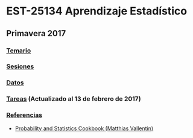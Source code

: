 # EST-25134 Aprendizaje Estadístico

## Primavera 2017

### <a href="https://github.com/jcmartinezovando/est25134_2017a/blob/master/EST25134_AprendizajeEstadistico_Descripcion.pdf">Temario</a>

### <a href='https://github.com/jcmartinezovando/est25134_2017a/tree/master/sesiones'>Sesiones</a>

### <a href='https://github.com/jcmartinezovando/est25134_2017a/tree/master/datos'>Datos</a>

### <a href='https://github.com/jcmartinezovando/est25134_2017a/blob/master/EST25134_AprendizajeEstadistico_tareas.pdf'>Tareas</a> (Actualizado al 13 de febrero de 2017)

### <a href='https://github.com/jcmartinezovando/est25134_2017a/tree/master/referencias'>Referencias</a>

* <a href='https://www.google.com.mx/url?sa=t&rct=j&q=&esrc=s&source=web&cd=3&cad=rja&uact=8&ved=0ahUKEwj3xZ7To43SAhVY8WMKHSKDBWcQFggqMAI&url=http%3A%2F%2Fpages.cs.wisc.edu%2F~tdw%2Ffiles%2Fcookbook-en.pdf&usg=AFQjCNELmigL_PiJt8Qp4ri57epxnDGGLA&sig2=_kEY0srNpnw0Shpj78-M2g'>Probability and Statistics Cookbook (Matthias Vallentin)</a>
